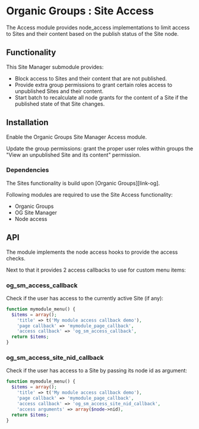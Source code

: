 # Organic Groups : Site Access
The Access module provides node_access implementations to limit access to Sites
and their content based on the publish status of the Site node.


## Functionality
This Site Manager submodule provides:
* Block access to Sites and their content that are not published.
* Provide extra group permissions to grant certain roles access to unpublished
  Sites and their content.
* Start batch to recalculate all node grants for the content of a Site if the
  published state of that Site changes.


## Installation
Enable the Organic Groups Site Manager Access module.

Update the group permissions: grant the proper user roles within groups the
"View an unpublished Site and its content" permission.

### Dependencies
The Sites functionality is build upon [Organic Groups][link-og].

Following modules are required to use the Site Access functionality:

* Organic Groups
* OG Site Manager
* Node access


## API
The module implements the node access hooks to provide the access checks.

Next to that it provides 2 access callbacks to use for custom menu items:


### og_sm_access_callback
Check if the user has access to the currently active Site (if any):

```php
function mymodule_menu() {
  $items = array();
    'title' => t('My module access callback demo'),
    'page callback' => 'mymodule_page_callback',
    'access callback' => 'og_sm_access_callback',
  return $items;
}
```

### og_sm_access_site_nid_callback
Check if the user has access to a Site by passing its node id as argument:

```php
function mymodule_menu() {
  $items = array();
    'title' => t('My module access callback demo'),
    'page callback' => 'mymodule_page_callback',
    'access callback' => 'og_sm_access_site_nid_callback',
    'access arguments' => array($node->nid),
  return $items;
}
```
